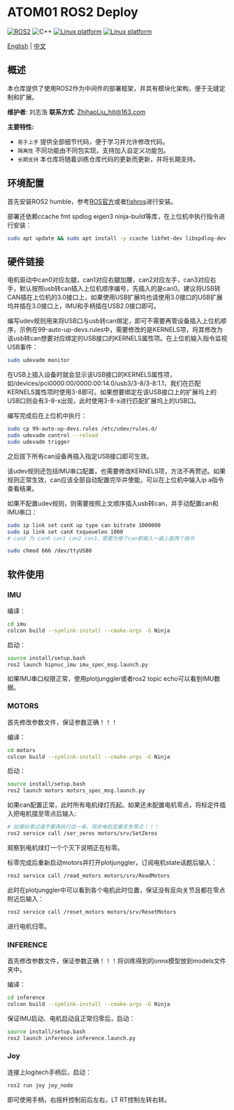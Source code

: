 # ATOM01 ROS2 Deploy

[![ROS2](https://img.shields.io/badge/ROS2-Humble-silver)](https://docs.ros.org/en/humble/index.html)
![C++](https://img.shields.io/badge/C++-17-blue)
[![Linux platform](https://img.shields.io/badge/platform-linux--x86_64-orange.svg)](https://releases.ubuntu.com/22.04/)
[![Linux platform](https://img.shields.io/badge/platform-linux--aarch64-orange.svg)](https://releases.ubuntu.com/22.04/)

[English](README.md) | [中文](README_CN.md)

## 概述

本仓库提供了使用ROS2作为中间件的部署框架，并具有模块化架构，便于无缝定制和扩展。

**维护者**: 刘志浩
**联系方式**: <ZhihaoLiu_hit@163.com>

**主要特性:**

- `易于上手` 提供全部细节代码，便于学习并允许修改代码。
- `隔离性` 不同功能由不同包实现，支持加入自定义功能包。
- `长期支持` 本仓库将随着训练仓库代码的更新而更新，并将长期支持。

## 环境配置

首先安装ROS2 humble，参考[ROS官方](https://docs.ros.org/en/humble/Installation.html)或者[fishros](https://docs.ros.org/en/humble/Installation.html)进行安装。

部署还依赖ccache fmt spdlog eigen3 ninja-build等库，在上位机中执行指令进行安装：

```bash
sudo apt update && sudo apt install -y ccache libfmt-dev libspdlog-dev libeigen3-dev ninja-build
```

## 硬件链接

电机驱动中can0对应左腿，can1对应右腿加腰，can2对应左手，can3对应右手，默认按照usb转can插入上位机顺序编号，先插入的是can0。建议将USB转CAN插在上位机的3.0接口上，如果使用USB扩展坞也请使用3.0接口的USB扩展坞并插在3.0接口上，IMU和手柄插在USB2.0接口即可。

编写udev规则用来将USB口与usb转can绑定，即可不需要再管设备插入上位机顺序，示例在99-auto-up-devs.rules中，需要修改的是KERNELS项，将其修改为该usb转can想要对应绑定的USB接口的KERNELS属性项。在上位机输入指令监视USB事件：

```bash
sudo udevadm monitor
```

在USB上插入设备时就会显示该USB接口的KERNELS属性项，如/devices/pci0000:00/0000:00:14.0/usb3/3-8/3-8:1.1，我们在匹配KERNELS属性项时使用3-8即可。如果想要绑定在该USB接口上的扩展坞上的USB口则会有3-8-x出现，此时使用3-8-x进行匹配扩展坞上的USB口。

编写完成后在上位机中执行：

```bash
sudo cp 99-auto-up-devs.rules /etc/udev/rules.d/
sudo udevadm control --reload
sudo udevadm trigger
```

之后拔下所有can设备再插入指定USB接口即可生效。

该udev规则还包括IMU串口配置，也需要修改KERNELS项，方法不再赘述。如果规则正常生效，can应该全部自动配置完毕并使能，可以在上位机中输入ip a指令查看结果。

如果不配置udev规则，则需要按照上文顺序插入usb转can，并手动配置can和IMU串口：

```bash
sudo ip link set canX up type can bitrate 1000000
sudo ip link set canX txqueuelen 1000
# canX 为 can0 can1 can2 can3，需要为每个can都输入一遍上面两个指令

sudo chmod 666 /dev/ttyUSB0
```

## 软件使用

### IMU

编译：

```bash
cd imu
colcon build --symlink-install --cmake-args -G Ninja
```

启动：

```bash
source install/setup.bash
ros2 launch hipnuc_imu imu_spec_msg.launch.py
```

如果IMU串口权限正常，使用plotjunggler或者ros2 topic echo可以看到IMU数据。

### MOTORS

首先修改参数文件，保证参数正确！！！

编译：

```bash
cd motors
colcon build --symlink-install --cmake-args -G Ninja
```

启动：

```bash
source install/setup.bash
ros2 launch motors motors_spec_msg.launch.py
```

如果can配置正常，此时所有电机绿灯亮起。如果还未配置电机零点，将标定件插入把电机摆至零点后输入:

```bash
# 如果标零过请不要再执行这一条，除非电机显著丢失零点！！！
ros2 service call /ser_zeros motors/srv/SetZeros
```

观察到电机绿灯一个个灭下说明正在标零。

标零完成后重新启动motors并打开plotjunggler，订阅电机state话题后输入：

```bash
ros2 service call /read_motors motors/srv/ReadMotors
```

此时在plotjunggler中可以看到各个电机此时位置，保证没有反向关节且都在零点附近后输入：

```bash
ros2 service call /reset_motors motors/srv/ResetMotors
```

进行电机归零。

### INFERENCE

首先修改参数文件，保证参数正确！！！将训练得到的onnx模型放到models文件夹中。

编译：

```bash
cd inference
colcon build --symlink-install --cmake-args -G Ninja
```

保证IMU启动、电机启动且正常归零后，启动：

```bash
source install/setup.bash
ros2 launch inference inference.launch.py
```

### Joy

连接上logitech手柄后，启动：

```bash
ros2 run joy joy_node
```

即可使用手柄，右摇杆控制前后左右，LT RT控制左转右转。

